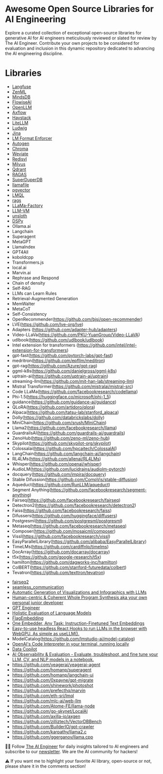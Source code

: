 # Awesome Open Source Libraries for AI Engineering
Explore a curated collection of exceptional open-source libraries for generative AI for AI engineers meticulously reviewed or slated for review by The AI Engineer. Contribute your own projects to be considered for evaluation and inclusion in this dynamic repository dedicated to advancing the AI engineering discipline.

# Libraries
* [Langfuse](libraries/langfuse.md)
* [ZenML](libraries/zenml.md)
* [MindsDB](libraries/mindsdb.md)
* [FlowiseAI](libraries/flowiseai.md)
* [OpenLLM](libraries/openllm.md)
* [Axflow](libraries/axflow.md)
* [Haystack](libraries/haystack.md)
* [LiteLLM](libraries/litellm.md)
* [Ludwig](libraries/ludwig.md)
* [Jina](libraries/jina.md)
* [LM Format Enforcer](libraries/lmformatenforcer.md)
* [Autogen](libraries/autogen.md)
* [Chroma](libraries/chroma.md)
* [Weviate](libraries/weviate.md)
* [Redisvl](libraries/redisvl.md)
* [Milvus](libraries/milvus.md)
* [Qdrant](libraries/qdrant.md)
* [RAGAS](libraries/ragas.md)
* [SuperDuperDB](libraries/superduperdb.md)
* [llamafile](libraries/llamafile.md)
* [pgvector](libraries/pgvector.md)
* [LMQL](libraries/lmql.md)
* [rags](libraries/rags.md)
* [LLaMa-Factory](libraries/llama-factory.md)
* [LLM-VM](libraries/llm-vm.md)
* [unsloth](libraries/unsloth.md)
* [DSPy](libraries/dspy.md)
* Ollama.ai
* Langchain
* Superagent
* MetaGPT
* LlamaIndex
* GPT4All
* koboldcpp
* Transformers.js
* local.ai
* Marvin.ai
* Rephrase and Respond
* Chain of density
* Self-RAG
* LLMs can Learn Rules
* Retrieval-Augmented Generation
* MemWalter
* MetaCoT
* Self-Consistency
* OpenRecommender(https://github.com/bjsi/open-recommender)
* LVE(https://github.com/lve-org/lve)
* Adapters (https://github.com/adapter-hub/adapters)
* Video-LLaVa(https://github.com/PKU-YuanGroup/Video-LLaVA)
* udlbook(https://github.com/udlbook/udlbook)
* Intel extension for transformers (https://github.com/intel/intel-extension-for-transformers)
* gpt-fast(https://github.com/pytorch-labs/gpt-fast)
* medritron(https://github.com/epfllm/meditron)
* gpt-rag(https://github.com/Azure/gpt-rag)
* ggml-k8s(https://github.com/danielgross/ggml-k8s)
* uptrain-ai(https://github.com/uptrain-ai/uptrain)
* streaming-llm(https://github.com/mit-han-lab/streaming-llm)
* Mistral Transformer(https://github.com/mistralai/mistral-src)
* Code LLaMa(https://github.com/facebookresearch/codellama)
* Phi-1.5(https://huggingface.co/microsoft/phi-1_5)
* guidance(https://github.com/guidance-ai/guidance)
* QLoRA(https://github.com/artidoro/qlora)
* Alpaca(https://github.com/tatsu-lab/stanford_alpaca)
* Dolly(https://github.com/databrickslabs/dolly)
* MiniChain(https://github.com/srush/MiniChain)
* Llama2(https://github.com/facebookresearch/llama)
* GuardrailsAI(https://github.com/guardrails-ai/guardrails)
* ZenoHub(https://github.com/zeno-ml/zeno-hub)
* Skypilot(https://github.com/skypilot-org/skypilot)
* Colossalai(https://github.com/hpcaitech/ColossalAI)
* LangChain(https://github.com/langchain-ai/langchain)
* RL4LMs(https://github.com/allenai/RL4LMs)
* Whisper(https://github.com/openai/whisper)
* AudioLM(https://github.com/lucidrains/audiolm-pytorch)
* docquery(https://github.com/impira/docquery)
* Stable Difussion(https://github.com/CompVis/stable-diffusion)
* Aqueduct(https://github.com/RunLLM/aqueduct)
* Segment Anything(https://github.com/facebookresearch/segment-anything)
* Fairseq(https://github.com/facebookresearch/fairseq)
* Detectron2(https://github.com/facebookresearch/detectron2)
* Faiss(https://github.com/facebookresearch/faiss)
* Difussers(https://github.com/huggingface/diffusers)
* Postgresml(https://github.com/postgresml/postgresml)
* Metaseq(https://github.com/facebookresearch/metaseq)
* Composer(https://github.com/mosaicml/composer)
* Vissl(https://github.com/facebookresearch/vissl)
* EasyParallelLibrary(https://github.com/alibaba/EasyParallelLibrary)
* TimeLMs(https://github.com/cardiffnlp/timelms)
* DocArray(https://github.com/docarray/docarray)
* t5x(https://github.com/google-research/t5x)
* hamilton(https://github.com/dagworks-inc/hamilton)
* ColBERT(https://github.com/stanford-futuredata/colbert)
* Tevatron(https://github.com/texttron/tevatron)
- [fairseq2](https://github.com/facebookresearch/fairseq2)
- [seamless_communication](https://github.com/facebookresearch/seamless_communication)
- [Automatic Generation of Visualizations and Infographics with LLMs](https://microsoft.github.io/lida/)
- [Human-centric & Coherent Whole Program Synthesis aka your own personal junior developer](https://github.com/smol-ai/developer)
- [GPT Engineer](https://github.com/AntonOsika/gpt-engineer/)
- [Holistic Evaluation of Language Models](https://github.com/stanford-crfm/helm) 
- [FlagEmbedding](https://huggingface.co/BAAI/bge-large-en-v1.5)
- [One Embedder, Any Task: Instruction-Finetuned Text Embeddings](https://github.com/xlang-ai/instructor-embedding)
- [Easy-to-use headless React Hooks to run LLMs in the browser with WebGPU. As simple as useLLM().](https://github.com/r2d4/react-llm)
- ModelCatalog(https://github.com/lmstudio-ai/model-catalog)
- [OpenAI's Code Interpreter in your terminal, running locally](https://github.com/KillianLucas/open-interpreter)
- [Data Copilot](https://github.com/Modulos/data_copilot)
- [AI Observability & Evaluation - Evaluate, troubleshoot, and fine tune your LLM, CV, and NLP models in a notebook.](https://github.com/Arize-ai/phoenix)
- https://github.com/yeagerai/yeagerai-agent
-	https://github.com/homanp/superagent
-	https://github.com/homanp/langchain-ui
-	https://github.com/0xpayne/gpt-migrate
-	https://github.com/shinework/photoshot
-	https://github.com/prefecthq/marvin
-	https://github.com/eth-sri/lmql
-	https://github.com/mlc-ai/web-llm
-	https://github.com/Atome-FE/llama-node
-	https://github.com/go-skynet/LocalAI
-	https://github.com/axilla-io/axgen
-	https://github.com/zilliztech/VectorDBBench
-	https://github.com/BuilderIO/gpt-crawler
-	https://github.com/karpathy/llama2.c
-	https://github.com/ggerganov/llama.cpp


🧙🏽 Follow [The AI Engineer](https://www.linkedin.com/company/theaiengineer/) for daily insights tailored to AI engineers and subscribe to our [newsletter](http://theaiengineerco.substack.com). We are the AI community for hackers!

⚠️ If you want me to highlight your favorite AI library, open-source or not, please share it in the comments section!
